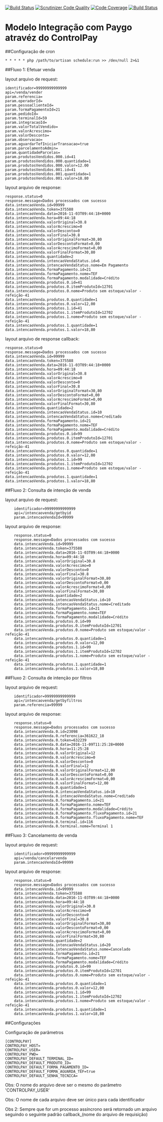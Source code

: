 

[![Build Status](https://travis-ci.org/adrianolaselva/php-estudo-lumen-component.svg?branch=master)](https://travis-ci.org/adrianolaselva/php-estudo-lumen-component)
[![Scrutinizer Code Quality](https://scrutinizer-ci.com/g/adrianolaselva/php-estudo-lumen-component/badges/quality-score.png?b=master)](https://scrutinizer-ci.com/g/adrianolaselva/php-estudo-lumen-component/?branch=master)
[![Code Coverage](https://scrutinizer-ci.com/g/adrianolaselva/php-estudo-lumen-component/badges/coverage.png?b=master)](https://scrutinizer-ci.com/g/adrianolaselva/php-estudo-lumen-component/?branch=master)
[![Build Status](https://scrutinizer-ci.com/g/adrianolaselva/php-estudo-lumen-component/badges/build.png?b=master)](https://scrutinizer-ci.com/g/adrianolaselva/php-estudo-lumen-component/build-status/master)


# Modelo Integração com Paygo atravéz do ControlPay

##Configuração de cron

```shell
* * * * * php /path/to/artisan schedule:run >> /dev/null 2>&1
```

##Fluxo 1: Efetuar venda

layout arquivo de request:

	identificador=99999999999999
	api=/venda/vender
	param.referencia=
	param.operadorId=
	param.pessoaClienteId=
	param.formaPagamentoId=21
	param.pedidoId=
	param.terminalId=59
	param.integracaoId=
	param.valorTotalVendido=
	param.valorAcrescimo=
	param.valorDesconto=
	param.observacao=
	param.aguardarTefIniciarTransacao=true
	param.parcelamentoAdmin=
	param.quantidadeParcelas=
	param.produtosVendidos.000.id=41
	param.produtosVendidos.000.quantidade=1
	param.produtosVendidos.000.valor=12.00
	param.produtosVendidos.001.id=41
	param.produtosVendidos.001.quantidade=1
	param.produtosVendidos.001.valor=18.80

layout arquivo de response:

	response.status=0
	response.message=Dados processados com sucesso
	data.intencaoVenda.id=99999
	data.intencaoVenda.token=375588
	data.intencaoVenda.data=2016-11-03T09:44:18+0000
	data.intencaoVenda.hora=09:44:18
	data.intencaoVenda.valorOriginal=30.8
	data.intencaoVenda.valorAcrescimo=0
	data.intencaoVenda.valorDesconto=0
	data.intencaoVenda.valorFinal=30.8
	data.intencaoVenda.valorOriginalFormat=30,80
	data.intencaoVenda.valorDescontoFormat=0,00
	data.intencaoVenda.valorAcrescimoFormat=0,00
	data.intencaoVenda.valorFinalFormat=30,80
	data.intencaoVenda.quantidade=2
	data.intencaoVenda.intencaoVendaStatus.id=6
	data.intencaoVenda.intencaoVendaStatus.nome=Em Pagamento
	data.intencaoVenda.formaPagamento.id=21
	data.intencaoVenda.formaPagamento.nome=TEF
	data.intencaoVenda.formaPagamento.modalidade=Crédito
	data.intencaoVenda.produtos.0.id=41
	data.intencaoVenda.produtos.0.itemProdutoId=12701
	data.intencaoVenda.produtos.0.nome=Produto sem estoque/valor - refeição-41
	data.intencaoVenda.produtos.0.quantidade=1
	data.intencaoVenda.produtos.0.valor=12,00
	data.intencaoVenda.produtos.1.id=41
	data.intencaoVenda.produtos.1.itemProdutoId=12702
	data.intencaoVenda.produtos.1.nome=Produto sem estoque/valor - refeição-41
	data.intencaoVenda.produtos.1.quantidade=1
	data.intencaoVenda.produtos.1.valor=18,80

layout arquivo de response callback:

	response.status=0
	response.message=Dados processados com sucesso
	data.intencaoVenda.id=99999
	data.intencaoVenda.token=375588
	data.intencaoVenda.data=2016-11-03T09:44:18+0000
	data.intencaoVenda.hora=09:44:18
	data.intencaoVenda.valorOriginal=30.8
	data.intencaoVenda.valorAcrescimo=0
	data.intencaoVenda.valorDesconto=0
	data.intencaoVenda.valorFinal=30.8
	data.intencaoVenda.valorOriginalFormat=30,80
	data.intencaoVenda.valorDescontoFormat=0,00
	data.intencaoVenda.valorAcrescimoFormat=0,00
	data.intencaoVenda.valorFinalFormat=30,80
	data.intencaoVenda.quantidade=2
	data.intencaoVenda.intencaoVendaStatus.id=10
	data.intencaoVenda.intencaoVendaStatus.nome=Creditado
	data.intencaoVenda.formaPagamento.id=21
	data.intencaoVenda.formaPagamento.nome=TEF
	data.intencaoVenda.formaPagamento.modalidade=Crédito
	data.intencaoVenda.produtos.0.id=99
	data.intencaoVenda.produtos.0.itemProdutoId=12701
	data.intencaoVenda.produtos.0.nome=Produto sem estoque/valor - refeição-41
	data.intencaoVenda.produtos.0.quantidade=1
	data.intencaoVenda.produtos.0.valor=12,00
	data.intencaoVenda.produtos.1.id=99
	data.intencaoVenda.produtos.1.itemProdutoId=12702
	data.intencaoVenda.produtos.1.nome=Produto sem estoque/valor - refeição-41
	data.intencaoVenda.produtos.1.quantidade=1
	data.intencaoVenda.produtos.1.valor=18,80	

	
##Fluxo 2: Consulta de intenção de venda


layout arquivo de request:

        identificador=99999999999999
        api=/intencaovenda/getbyid
        param.intencaoVendaId=99999

layout arquivo de response:
    
        response.status=0
        response.message=Dados processados com sucesso
        data.intencaoVenda.id=99999
        data.intencaoVenda.token=375588
        data.intencaoVenda.data=2016-11-03T09:44:18+0000
        data.intencaoVenda.hora=09:44:18
        data.intencaoVenda.valorOriginal=30.8
        data.intencaoVenda.valorAcrescimo=0
        data.intencaoVenda.valorDesconto=0
        data.intencaoVenda.valorFinal=30.8
        data.intencaoVenda.valorOriginalFormat=30,80
        data.intencaoVenda.valorDescontoFormat=0,00
        data.intencaoVenda.valorAcrescimoFormat=0,00
        data.intencaoVenda.valorFinalFormat=30,80
        data.intencaoVenda.quantidade=2
        data.intencaoVenda.intencaoVendaStatus.id=10
        data.intencaoVenda.intencaoVendaStatus.nome=Creditado
        data.intencaoVenda.formaPagamento.id=21
        data.intencaoVenda.formaPagamento.nome=TEF
        data.intencaoVenda.formaPagamento.modalidade=Crédito
        data.intencaoVenda.produtos.0.id=99
        data.intencaoVenda.produtos.0.itemProdutoId=12701
        data.intencaoVenda.produtos.0.nome=Produto sem estoque/valor - refeição-41
        data.intencaoVenda.produtos.0.quantidade=1
        data.intencaoVenda.produtos.0.valor=12,00
        data.intencaoVenda.produtos.1.id=99
        data.intencaoVenda.produtos.1.itemProdutoId=12702
        data.intencaoVenda.produtos.1.nome=Produto sem estoque/valor - refeição-41
        data.intencaoVenda.produtos.1.quantidade=1
        data.intencaoVenda.produtos.1.valor=18,80	

##Fluxo 2: Consulta de intenção por filtros
    
layout arquivo de request:
    
        identificador=99999999999999
        api=/intencaovenda/getbyfiltros
        param.referencia=99999

layout arquivo de response:
    
        response.status=0
        response.message=Dados processados com sucesso
        data.intencaoVenda.0.id=23098
        data.intencaoVenda.0.referencia=361622_18
        data.intencaoVenda.0.token=632239
        data.intencaoVenda.0.data=2016-11-09T11:25:28+0000
        data.intencaoVenda.0.hora=11:25:28
        data.intencaoVenda.0.valorOriginal=12
        data.intencaoVenda.0.valorAcrescimo=0
        data.intencaoVenda.0.valorDesconto=0
        data.intencaoVenda.0.valorFinal=12
        data.intencaoVenda.0.valorOriginalFormat=12,00
        data.intencaoVenda.0.valorDescontoFormat=0,00
        data.intencaoVenda.0.valorAcrescimoFormat=0,00
        data.intencaoVenda.0.valorFinalFormat=12,00
        data.intencaoVenda.0.quantidade=1
        data.intencaoVenda.0.intencaoVendaStatus.id=10
        data.intencaoVenda.0.intencaoVendaStatus.nome=Creditado
        data.intencaoVenda.0.formaPagamento.id=21
        data.intencaoVenda.0.formaPagamento.nome=TEF
        data.intencaoVenda.0.formaPagamento.modalidade=Crédito
        data.intencaoVenda.0.formaPagamento.fluxoPagamento.id=21
        data.intencaoVenda.0.formaPagamento.fluxoPagamento.nome=TEF
        data.intencaoVenda.0.terminal.id=116
        data.intencaoVenda.0.terminal.nome=Terminal 1


##Fluxo 3: Cancelamento de venda

layout arquivo de request:
    
        identificador=99999999999999
        api=/venda/cancelarvenda
        param.intencaoVendaId=99999
        
layout arquivo de response:
    
        response.status=0
        response.message=Dados processados com sucesso
        data.intencaoVenda.id=99999
        data.intencaoVenda.token=375588
        data.intencaoVenda.data=2016-11-03T09:44:18+0000
        data.intencaoVenda.hora=09:44:18
        data.intencaoVenda.valorOriginal=30.8
        data.intencaoVenda.valorAcrescimo=0
        data.intencaoVenda.valorDesconto=0
        data.intencaoVenda.valorFinal=30.8
        data.intencaoVenda.valorOriginalFormat=30,80
        data.intencaoVenda.valorDescontoFormat=0,00
        data.intencaoVenda.valorAcrescimoFormat=0,00
        data.intencaoVenda.valorFinalFormat=30,80
        data.intencaoVenda.quantidade=2
        data.intencaoVenda.intencaoVendaStatus.id=20
        data.intencaoVenda.intencaoVendaStatus.nome=Cancelado
        data.intencaoVenda.formaPagamento.id=21
        data.intencaoVenda.formaPagamento.nome=TEF
        data.intencaoVenda.formaPagamento.modalidade=Crédito
        data.intencaoVenda.produtos.0.id=99
        data.intencaoVenda.produtos.0.itemProdutoId=12701
        data.intencaoVenda.produtos.0.nome=Produto sem estoque/valor - refeição-41
        data.intencaoVenda.produtos.0.quantidade=1
        data.intencaoVenda.produtos.0.valor=12,00
        data.intencaoVenda.produtos.1.id=99
        data.intencaoVenda.produtos.1.itemProdutoId=12702
        data.intencaoVenda.produtos.1.nome=Produto sem estoque/valor - refeição-41
        data.intencaoVenda.produtos.1.quantidade=1
        data.intencaoVenda.produtos.1.valor=18,80	

##Configurações

Configuração de parâmetros

    [CONTROLPAY]
    CONTROLPAY_HOST=
    CONTROLPAY_USER=
    CONTROLPAY_PWD=
    CONTROLPAY_DEFAULT_TERMINAL_ID=
    CONTROLPAY_DEFAULT_PRODUTO_ID=
    CONTROLPAY_DEFAULT_FORMA_PAGAMENTO_ID=
    CONTROLPAY_DEFAULT_FORMA_AGUARDA_TEF=true
    CONTROLPAY_DEFAULT_SENHA_TECNICA=

Obs: O nome do arquivo deve ser o mesmo do parâmetro 'CONTROLPAY_USER'


Obs: O nome de cada arquivo deve ser único para cada identificador
	
Obs 2: Sempre que for um processo assíncrono será retornado um arquivo seguindo o seguinte padrão
	callback_(nome do arquivo de requisição)

